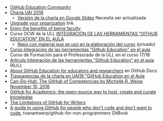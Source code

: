 * [GitHub Education Community](https://education.github.community/)
* [Charla UAI 2018](https://github.com/PAL-ULL/uai-18-talks)
  * [Versión de la charla en Google Slides](https://docs.google.com/presentation/d/1LAZUS4SX7axmzEUElh2Oz2DqC1cJA6PUvb1KixJ1KWw/edit?usp=sharing) Necesita ser actualizada
* [Upgrade your organization](https://education.github.com/toolbox/offers/github-org-upgrades) link
* [Enjoy the benefits of being faculty](https://education.github.com/benefits)
* Curso OCW de la ULL [INTEGRACIÓN DE LAS HERRAMIENTAS "GITHUB EDUCATION" EN EL AULA](https://campusvirtual.ull.es/ocw/course/view.php?id=136)
  - [Repo con material que se usó en la elaboración del curso](https://github.com/ULL-LSI/ocw-ull-github-education-en-el-aula) (privado)
* [Curso Integración de las herramientas "Github Education" en el aula](https://ull-pfpdi-github-1718.github.io/_book/) Curso de Formación para el Profesorado de la ULL en el curso 17/18
* [Artículo Integración de las herramientas "Github Education" en el aula](https://riull.ull.es/xmlui/handle/915/9660) RIULL
* [About GitHub Education for educators and researchers](https://docs.github.com/en/free-pro-team@latest/github/teaching-and-learning-with-github-education/about-github-education-for-educators-and-researchers) en GitHub Docs
* [Trasparencias de la charla en UAI18 "GitHub Education en el Aula](https://github.com/PAL-ULL/uai-18-talks)
* [Can-Do-Hub: The GitHub of Competencies by Michelle R. Weise November 10, 2016](http://www.nebhe.org/thejournal/can-do-hub-the-github-of-competencies/)
* [GitHub for Academics: the open-source way to host, create and curate knowledge](http://blogs.lse.ac.uk/impactofsocialsciences/2013/06/04/github-for-academics/)
* [The Limitations of GitHub for Writers](https://www.chronicle.com/blogs/profhacker/the-limitations-of-github-for-writers/48299)
* [A guide to using GitHub for people who don't code and don't want to code.](https://github.com/tvanantwerp/github-for-non-programmers) tvanantwerp/github-for-non-programmers GitBook